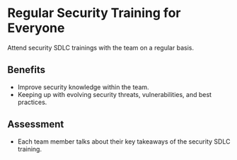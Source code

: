 # Regular Security Training for Everyone

Attend security SDLC trainings with the team on a regular basis.

## Benefits

- Improve security knowledge within the team.
- Keeping up with evolving security threats, vulnerabilities, and best practices.

## Assessment

- Each team member talks about their key takeaways of the security SDLC training.
